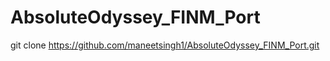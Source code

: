 # AbsoluteOdyssey_FINM_Port

git clone https://github.com/maneetsingh1/AbsoluteOdyssey_FINM_Port.git
